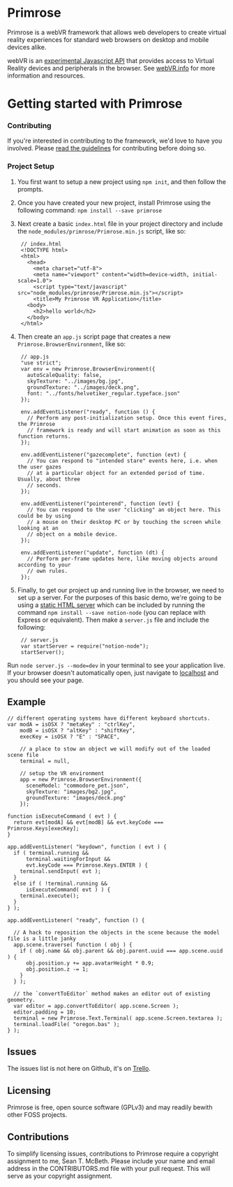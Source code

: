 # Primrose

Primrose is a webVR framework that allows web developers to create virtual reality experiences for standard web browsers on desktop and mobile devices alike.

webVR is an [experimental Javascript API](https://developer.mozilla.org/en-US/docs/Web/API/WebVR_API) that provides access to Virtual Reality devices and peripherals in the browser. See [webVR.info](https://webvr.info/) for more information and resources.


# Getting started with Primrose

### Contributing

If you're interested in contributing to the framework, we'd love to have you involved. Please [read the guidelines](https://github.com/NotionTheory/Primrose/blob/master/CONTRIBUTING.md) for contributing before doing so.

### Project Setup

1. You first want to setup a new project using `npm init`, and then follow the prompts.

2. Once you have created your new project, install Primrose using the following command: `npm install --save primrose`

3. Next create a basic `index.html` file in your project directory and include the `node_modules/primrose/Primrose.min.js` script, like so:

        // index.html
        <!DOCTYPE html>
        <html>
          <head>
            <meta charset="utf-8">
            <meta name="viewport" content="width=device-width, initial-scale=1.0">
            <script type="text/javascript" src="node_modules/primrose/Primrose.min.js"></script>
            <title>My Primrose VR Application</title>
          <body>
            <h2>hello world</h2>
          </body>
        </html>

4. Then create an `app.js` script page that creates a new `Primrose.BrowserEnvironment`, like so:

        // app.js
        "use strict";
        var env = new Primrose.BrowserEnvironment({
          autoScaleQuality: false,
          skyTexture: "../images/bg.jpg",
          groundTexture: "../images/deck.png",
          font: "../fonts/helvetiker_regular.typeface.json"
        });

        env.addEventListener("ready", function () {
          // Perform any post-initialization setup. Once this event fires, the Primrose
          // framework is ready and will start animation as soon as this function returns.
        });

        env.addEventListener("gazecomplete", function (evt) {
          // You can respond to "intended stare" events here, i.e. when the user gazes
          // at a particular object for an extended period of time. Usually, about three
          // seconds.
        });

        env.addEventListener("pointerend", function (evt) {
          // You can respond to the user "clicking" an object here. This could be by using
          // a mouse on their desktop PC or by touching the screen while looking at an
          // object on a mobile device.
        });

        env.addEventListener("update", function (dt) {
          // Perform per-frame updates here, like moving objects around according to your
          // own rules.
        });


5. Finally, to get our project up and running live in the browser, we need to set up a server. For the purposes of this basic demo, we're going to be using a [static HTML server](https://github.com/NotionTheory/notion-node) which can be included by running the command `npm install --save notion-node` (you can replace with Express or equivalent). Then make a `server.js` file and include the following:

        // server.js
        var startServer = require("notion-node");
        startServer();

Run `node server.js --mode=dev` in your terminal to see your application live. If your browser doesn't automatically open, just navigate to [localhost](http://localhost/) and you should see your page.




## Example
    // different operating systems have different keyboard shortcuts.
    var modA = isOSX ? "metaKey" : "ctrlKey",
        modB = isOSX ? "altKey" : "shiftKey",
        execKey = isOSX ? "E" : "SPACE",

        // a place to stow an object we will modify out of the loaded scene file
        terminal = null,

        // setup the VR environment
        app = new Primrose.BrowserEnvironment({
          sceneModel: "commodore_pet.json",
          skyTexture: "images/bg2.jpg",
          groundTexture: "images/deck.png"
        });

    function isExecuteCommand ( evt ) {
      return evt[modA] && evt[modB] && evt.keyCode === Primrose.Keys[execKey];
    }

    app.addEventListener( "keydown", function ( evt ) {
      if ( terminal.running &&
          terminal.waitingForInput &&
          evt.keyCode === Primrose.Keys.ENTER ) {
        terminal.sendInput( evt );
      }
      else if ( !terminal.running &&
          isExecuteCommand( evt ) ) {
        terminal.execute();
      }
    } );

    app.addEventListener( "ready", function () {

      // A hack to reposition the objects in the scene because the model file is a little janky
      app.scene.traverse( function ( obj ) {
        if ( obj.name && obj.parent && obj.parent.uuid === app.scene.uuid ) {
          obj.position.y += app.avatarHeight * 0.9;
          obj.position.z -= 1;
        }
      } );

      // the `convertToEditor` method makes an editor out of existing geometry.
      var editor = app.convertToEditor( app.scene.Screen );
      editor.padding = 10;
      terminal = new Primrose.Text.Terminal( app.scene.Screen.textarea );
      terminal.loadFile( "oregon.bas" );
    } );

## Issues
The issues list is not here on Github, it's on [Trello](https://trello.com/b/NVZsaC1P/primrosevr).

## Licensing
Primrose is free, open source software (GPLv3) and may readily bewith other FOSS projects.

## Contributions
To simplify licensing issues, contributions to Primrose require a copyright assignment to me, Sean T. McBeth. Please include your name and email address in the CONTRIBUTORS.md file with your pull request. This will serve as your copyright assignment.
